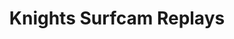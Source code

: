 ---
layout: child_layout/surfcams_item
title: Knights Surfcam Replays
permalink: /surfcams/knights-replays/paid/
user_type: paid
---